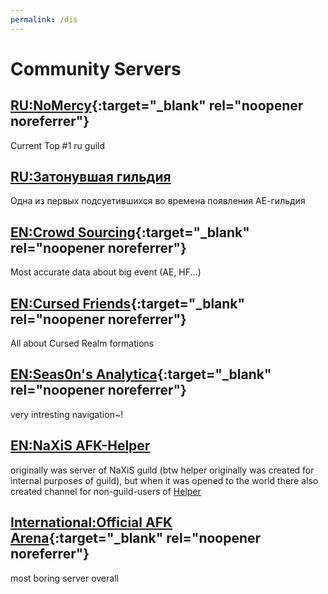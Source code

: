```yaml
---
permalink: /dis
---
```


# Community Servers

## [RU:NoMercy](https://discord.gg/nom3rcy){:target="_blank" rel="noopener noreferrer"}

Current Top #1 ru guild

## [RU:Затонувшая гильдия](https://discord.gg/NFqvgcX3ak)

Одна из первых подсуетившихся во времена появления АЕ-гильдия

## [EN:Crowd Sourcing](https://discord.gg/EYtHQVWSyn){:target="_blank" rel="noopener noreferrer"}

Most accurate data about big event (AE, HF...)

## [EN:Cursed Friends](https://discord.gg/5neB6RzAHv){:target="_blank" rel="noopener noreferrer"}

All about Cursed Realm formations

## [EN:Seas0n's Analytica](https://discord.gg/n8mutNttdZ){:target="_blank" rel="noopener noreferrer"}

very intresting navigation~!

## [EN:NaXiS AFK-Helper](https://discord.com/invite/H6NY2hG)

 originally was server of NaXiS guild (btw helper originally was created for internal purposes of guild), but when it was opened to the world there also created channel for non-guild-users of [Helper](https://afkhelper.nax.is/)

## [International:Official AFK Arena](https://discord.gg/afkarena){:target="_blank" rel="noopener noreferrer"}

most boring server overall